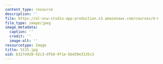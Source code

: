 ```yaml
---
content_type: resource
description: ''
file: https://ol-ocw-studio-app-production.s3.amazonaws.com/courses/4-614-religious-architecture-and-islamic-cultures-fall-2002/b327e92042c3dfb69f1ebbd39e3135c3_5115.jpg
file_type: image/jpeg
image_metadata:
  caption: ''
  credit: ''
  image-alt: ''
resourcetype: Image
title: 5115.jpg
uid: b327e920-42c3-dfb6-9f1e-bbd39e3135c3
---
```

